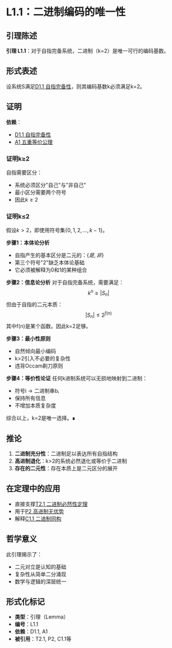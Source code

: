 # L1.1：二进制编码的唯一性

## 引理陈述

**引理 L1.1**：对于自指完备系统，二进制（k=2）是唯一可行的编码基数。

## 形式表述

设系统S满足[D1.1 自指完备性](D1-1-self-referential-completeness.md)，则其编码基数k必须满足k=2。

## 证明

**依赖**：
- [D1.1 自指完备性](D1-1-self-referential-completeness.md)
- [A1 五重等价公理](A1-five-fold-equivalence.md)

### 证明k≥2

自指需要区分：
- 系统必须区分"自己"与"非自己"
- 最小区分需要两个符号
- 因此$k≥2$

### 证明k≤2

假设$k>2$，即使用符号集$\{0,1,2,...,k-1\}$。

**步骤1：本体论分析**
- 自指产生的基本区分是二元的：$\{是,非\}$
- 第三个符号"2"缺乏本体论基础
- 它必须被解释为0和1的某种组合

**步骤2：信息论分析**
对于自指完备系统，需要满足：
$$
k^n \geq |S_n|
$$
但由于自指的二元本质：
$$
|S_n| \leq 2^{f(n)}
$$
其中f(n)是某个函数。因此k=2足够。

**步骤3：最小性原则**
- 自然倾向最小编码
- k>2引入不必要的复杂性
- 违背Occam剃刀原则

**步骤4：等价性论证**
任何k进制系统可以无损地映射到二进制：
- 符号i → 二进制串bᵢ
- 保持所有信息
- 不增加本质复杂度

综合以上，k=2是唯一选择。∎

## 推论

1. **二进制充分性**：二进制足以表达所有自指结构
2. **高进制退化**：k>2的系统必然退化或等价于二进制
3. **存在的二元性**：存在本质上是二元区分的展开

## 在定理中的应用

- 直接支撑[T2.1 二进制必然性定理](T2-1-binary-necessity.md)
- 用于[P2 高进制无优势](P2-higher-base-no-advantage.md)
- 解释[C1.1 二进制同构](C1-1-binary-isomorphism.md)

## 哲学意义

此引理揭示了：
- 二元对立是认知的基础
- 复杂性从简单二分涌现
- 数学与逻辑的深层统一

## 形式化标记

- **类型**：引理（Lemma）
- **编号**：L1.1
- **依赖**：D1.1, A1
- **被引用**：T2.1, P2, C1.1等